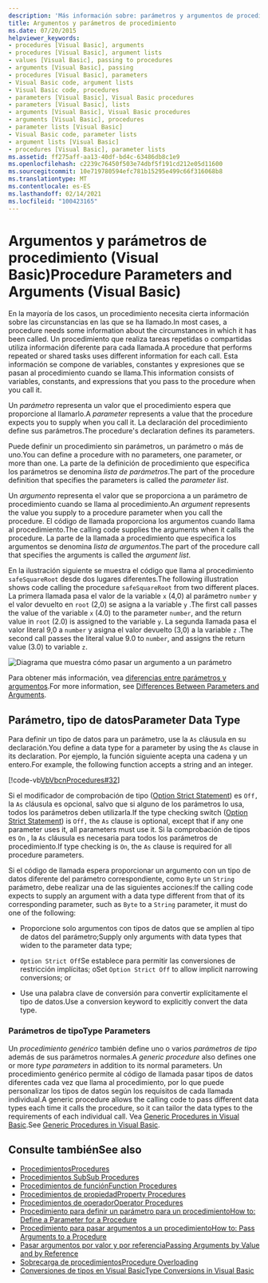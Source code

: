 ```yaml
---
description: 'Más información sobre: parámetros y argumentos de procedimientos (Visual Basic)'
title: Argumentos y parámetros de procedimiento
ms.date: 07/20/2015
helpviewer_keywords:
- procedures [Visual Basic], arguments
- procedures [Visual Basic], argument lists
- values [Visual Basic], passing to procedures
- arguments [Visual Basic], passing
- procedures [Visual Basic], parameters
- Visual Basic code, argument lists
- Visual Basic code, procedures
- parameters [Visual Basic], Visual Basic procedures
- parameters [Visual Basic], lists
- arguments [Visual Basic], Visual Basic procedures
- arguments [Visual Basic], procedures
- parameter lists [Visual Basic]
- Visual Basic code, parameter lists
- argument lists [Visual Basic]
- procedures [Visual Basic], parameter lists
ms.assetid: ff275aff-aa13-40df-bd4c-63486db8c1e9
ms.openlocfilehash: c2239c76450f503e74dbf5f191cd212e05d11600
ms.sourcegitcommit: 10e719780594efc781b15295e499c66f316068b8
ms.translationtype: MT
ms.contentlocale: es-ES
ms.lasthandoff: 02/14/2021
ms.locfileid: "100423165"
---
```

# <a name="procedure-parameters-and-arguments-visual-basic"></a><span data-ttu-id="ea224-103">Argumentos y parámetros de procedimiento (Visual Basic)</span><span class="sxs-lookup"><span data-stu-id="ea224-103">Procedure Parameters and Arguments (Visual Basic)</span></span>

<span data-ttu-id="ea224-104">En la mayoría de los casos, un procedimiento necesita cierta información sobre las circunstancias en las que se ha llamado.</span><span class="sxs-lookup"><span data-stu-id="ea224-104">In most cases, a procedure needs some information about the circumstances in which it has been called.</span></span> <span data-ttu-id="ea224-105">Un procedimiento que realiza tareas repetidas o compartidas utiliza información diferente para cada llamada.</span><span class="sxs-lookup"><span data-stu-id="ea224-105">A procedure that performs repeated or shared tasks uses different information for each call.</span></span> <span data-ttu-id="ea224-106">Esta información se compone de variables, constantes y expresiones que se pasan al procedimiento cuando se llama.</span><span class="sxs-lookup"><span data-stu-id="ea224-106">This information consists of variables, constants, and expressions that you pass to the procedure when you call it.</span></span>  
  
 <span data-ttu-id="ea224-107">Un *parámetro* representa un valor que el procedimiento espera que proporcione al llamarlo.</span><span class="sxs-lookup"><span data-stu-id="ea224-107">A *parameter* represents a value that the procedure expects you to supply when you call it.</span></span> <span data-ttu-id="ea224-108">La declaración del procedimiento define sus parámetros.</span><span class="sxs-lookup"><span data-stu-id="ea224-108">The procedure's declaration defines its parameters.</span></span>  
  
 <span data-ttu-id="ea224-109">Puede definir un procedimiento sin parámetros, un parámetro o más de uno.</span><span class="sxs-lookup"><span data-stu-id="ea224-109">You can define a procedure with no parameters, one parameter, or more than one.</span></span> <span data-ttu-id="ea224-110">La parte de la definición de procedimiento que especifica los parámetros se denomina *lista de parámetros*.</span><span class="sxs-lookup"><span data-stu-id="ea224-110">The part of the procedure definition that specifies the parameters is called the *parameter list*.</span></span>  
  
 <span data-ttu-id="ea224-111">Un *argumento* representa el valor que se proporciona a un parámetro de procedimiento cuando se llama al procedimiento.</span><span class="sxs-lookup"><span data-stu-id="ea224-111">An *argument* represents the value you supply to a procedure parameter when you call the procedure.</span></span> <span data-ttu-id="ea224-112">El código de llamada proporciona los argumentos cuando llama al procedimiento.</span><span class="sxs-lookup"><span data-stu-id="ea224-112">The calling code supplies the arguments when it calls the procedure.</span></span> <span data-ttu-id="ea224-113">La parte de la llamada a procedimiento que especifica los argumentos se denomina *lista de argumentos*.</span><span class="sxs-lookup"><span data-stu-id="ea224-113">The part of the procedure call that specifies the arguments is called the *argument list*.</span></span>  
  
 <span data-ttu-id="ea224-114">En la ilustración siguiente se muestra el código que llama al procedimiento `safeSquareRoot` desde dos lugares diferentes.</span><span class="sxs-lookup"><span data-stu-id="ea224-114">The following illustration shows code calling the procedure `safeSquareRoot` from two different places.</span></span> <span data-ttu-id="ea224-115">La primera llamada pasa el valor de la variable `x` (4,0) al parámetro `number` y el valor devuelto en `root` (2,0) se asigna a la variable `y` .</span><span class="sxs-lookup"><span data-stu-id="ea224-115">The first call passes the value of the variable `x` (4.0) to the parameter `number`, and the return value in `root` (2.0) is assigned to the variable `y`.</span></span> <span data-ttu-id="ea224-116">La segunda llamada pasa el valor literal 9,0 a `number` y asigna el valor devuelto (3,0) a la variable `z` .</span><span class="sxs-lookup"><span data-stu-id="ea224-116">The second call passes the literal value 9.0 to `number`, and assigns the return value (3.0) to variable `z`.</span></span>  
  
 ![Diagrama que muestra cómo pasar un argumento a un parámetro](./media/procedure-parameters-and-arguments/pass-argument-parameter.gif)  
  
 <span data-ttu-id="ea224-118">Para obtener más información, vea [diferencias entre parámetros y argumentos](./differences-between-parameters-and-arguments.md).</span><span class="sxs-lookup"><span data-stu-id="ea224-118">For more information, see [Differences Between Parameters and Arguments](./differences-between-parameters-and-arguments.md).</span></span>  
  
## <a name="parameter-data-type"></a><span data-ttu-id="ea224-119">Parámetro, tipo de datos</span><span class="sxs-lookup"><span data-stu-id="ea224-119">Parameter Data Type</span></span>  

 <span data-ttu-id="ea224-120">Para definir un tipo de datos para un parámetro, use la `As` cláusula en su declaración.</span><span class="sxs-lookup"><span data-stu-id="ea224-120">You define a data type for a parameter by using the `As` clause in its declaration.</span></span> <span data-ttu-id="ea224-121">Por ejemplo, la función siguiente acepta una cadena y un entero.</span><span class="sxs-lookup"><span data-stu-id="ea224-121">For example, the following function accepts a string and an integer.</span></span>  
  
 [!code-vb[VbVbcnProcedures#32](~/samples/snippets/visualbasic/VS_Snippets_VBCSharp/VbVbcnProcedures/VB/Class1.vb#32)]  
  
 <span data-ttu-id="ea224-122">Si el modificador de comprobación de tipo ([Option Strict Statement](../../../language-reference/statements/option-strict-statement.md)) es `Off,` la `As` cláusula es opcional, salvo que si alguno de los parámetros lo usa, todos los parámetros deben utilizarla.</span><span class="sxs-lookup"><span data-stu-id="ea224-122">If the type checking switch ([Option Strict Statement](../../../language-reference/statements/option-strict-statement.md)) is `Off,` the `As` clause is optional, except that if any one parameter uses it, all parameters must use it.</span></span> <span data-ttu-id="ea224-123">Si la comprobación de tipos es `On` , la `As` cláusula es necesaria para todos los parámetros de procedimiento.</span><span class="sxs-lookup"><span data-stu-id="ea224-123">If type checking is `On`, the `As` clause is required for all procedure parameters.</span></span>  
  
 <span data-ttu-id="ea224-124">Si el código de llamada espera proporcionar un argumento con un tipo de datos diferente del parámetro correspondiente, como `Byte` un `String` parámetro, debe realizar una de las siguientes acciones:</span><span class="sxs-lookup"><span data-stu-id="ea224-124">If the calling code expects to supply an argument with a data type different from that of its corresponding parameter, such as `Byte` to a `String` parameter, it must do one of the following:</span></span>  
  
- <span data-ttu-id="ea224-125">Proporcione solo argumentos con tipos de datos que se amplíen al tipo de datos del parámetro;</span><span class="sxs-lookup"><span data-stu-id="ea224-125">Supply only arguments with data types that widen to the parameter data type;</span></span>  
  
- <span data-ttu-id="ea224-126">`Option Strict Off`Se establece para permitir las conversiones de restricción implícitas; o</span><span class="sxs-lookup"><span data-stu-id="ea224-126">Set `Option Strict Off` to allow implicit narrowing conversions; or</span></span>  
  
- <span data-ttu-id="ea224-127">Use una palabra clave de conversión para convertir explícitamente el tipo de datos.</span><span class="sxs-lookup"><span data-stu-id="ea224-127">Use a conversion keyword to explicitly convert the data type.</span></span>  
  
### <a name="type-parameters"></a><span data-ttu-id="ea224-128">Parámetros de tipo</span><span class="sxs-lookup"><span data-stu-id="ea224-128">Type Parameters</span></span>  

 <span data-ttu-id="ea224-129">Un *procedimiento genérico* también define uno o varios *parámetros de tipo* además de sus parámetros normales.</span><span class="sxs-lookup"><span data-stu-id="ea224-129">A *generic procedure* also defines one or more *type parameters* in addition to its normal parameters.</span></span> <span data-ttu-id="ea224-130">Un procedimiento genérico permite al código de llamada pasar tipos de datos diferentes cada vez que llama al procedimiento, por lo que puede personalizar los tipos de datos según los requisitos de cada llamada individual.</span><span class="sxs-lookup"><span data-stu-id="ea224-130">A generic procedure allows the calling code to pass different data types each time it calls the procedure, so it can tailor the data types to the requirements of each individual call.</span></span> <span data-ttu-id="ea224-131">Vea [Generic Procedures in Visual Basic](../data-types/generic-procedures.md).</span><span class="sxs-lookup"><span data-stu-id="ea224-131">See [Generic Procedures in Visual Basic](../data-types/generic-procedures.md).</span></span>  
  
## <a name="see-also"></a><span data-ttu-id="ea224-132">Consulte también</span><span class="sxs-lookup"><span data-stu-id="ea224-132">See also</span></span>

- [<span data-ttu-id="ea224-133">Procedimientos</span><span class="sxs-lookup"><span data-stu-id="ea224-133">Procedures</span></span>](./index.md)
- [<span data-ttu-id="ea224-134">Procedimientos Sub</span><span class="sxs-lookup"><span data-stu-id="ea224-134">Sub Procedures</span></span>](./sub-procedures.md)
- [<span data-ttu-id="ea224-135">Procedimientos de función</span><span class="sxs-lookup"><span data-stu-id="ea224-135">Function Procedures</span></span>](./function-procedures.md)
- [<span data-ttu-id="ea224-136">Procedimientos de propiedad</span><span class="sxs-lookup"><span data-stu-id="ea224-136">Property Procedures</span></span>](./property-procedures.md)
- [<span data-ttu-id="ea224-137">Procedimientos de operador</span><span class="sxs-lookup"><span data-stu-id="ea224-137">Operator Procedures</span></span>](./operator-procedures.md)
- [<span data-ttu-id="ea224-138">Procedimiento para definir un parámetro para un procedimiento</span><span class="sxs-lookup"><span data-stu-id="ea224-138">How to: Define a Parameter for a Procedure</span></span>](./how-to-define-a-parameter-for-a-procedure.md)
- [<span data-ttu-id="ea224-139">Procedimiento para pasar argumentos a un procedimiento</span><span class="sxs-lookup"><span data-stu-id="ea224-139">How to: Pass Arguments to a Procedure</span></span>](./how-to-pass-arguments-to-a-procedure.md)
- [<span data-ttu-id="ea224-140">Pasar argumentos por valor y por referencia</span><span class="sxs-lookup"><span data-stu-id="ea224-140">Passing Arguments by Value and by Reference</span></span>](./passing-arguments-by-value-and-by-reference.md)
- [<span data-ttu-id="ea224-141">Sobrecarga de procedimientos</span><span class="sxs-lookup"><span data-stu-id="ea224-141">Procedure Overloading</span></span>](./procedure-overloading.md)
- [<span data-ttu-id="ea224-142">Conversiones de tipos en Visual Basic</span><span class="sxs-lookup"><span data-stu-id="ea224-142">Type Conversions in Visual Basic</span></span>](../data-types/type-conversions.md)
